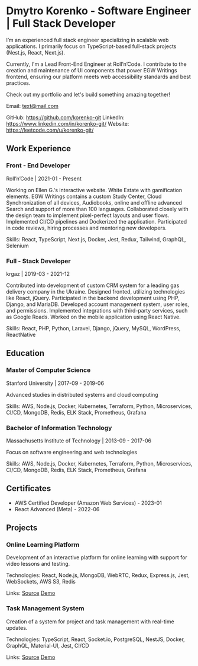 # Dmytro Korenko - Software Engineer | Full Stack Developer

I’m an experienced full stack engineer specializing in scalable web applications. I primarily focus on TypeScript-based full-stack projects (Nest.js, React, Next.js).

Currently, I'm a Lead Front-End Engineer at Roll’n’Code. I contribute to the creation and maintenance of UI components that power EGW Writings frontend, ensuring our platform meets web accessibility standards and best practices.

Check out my portfolio and let's build something amazing together!

Email: text@mail.com

GitHub: https://github.com/korenko-git
LinkedIn: https://www.linkedin.com/in/korenko-git/
Website: https://leetcode.com/u/korenko-git/

## Work Experience

### Front - End Developer
Roll’n’Code | 2021-01 - Present

Working on Ellen G.'s interactive website. White Estate with gamification elements. EGW Writings contains a custom Study Center, Cloud Synchronization of all devices, Audiobooks, online and offline advanced Search and support of more than 100 languages.
Collaborated closely with the design team to implement pixel-perfect layouts and user flows. Implemented CI/CD pipelines and Dockerized the application. Participated in code reviews, hiring processes and mentoring new developers.

Skills: React, TypeScript, Next.js, Docker, Jest, Redux, Tailwind, GraphQL, Selenium

### Full - Stack Developer
krgaz | 2019-03 - 2021-12

Contributed into development of custom CRM system for a leading gas delivery company in the Ukraine. Designed fronted, utilizing technologies like React, jQuery. Participated in the backend development using PHP, Django, and MariaDB. Developed account management system, user roles, and permissions. Implemented integrations with third-party services, such as Google Roads. Worked on the mobile application using React Native.

Skills: React, PHP, Python, Laravel, Django, jQuery, MySQL, WordPress, ReactNative

## Education

### Master of Computer Science
Stanford University | 2017-09 - 2019-06

Advanced studies in distributed systems and cloud computing

Skills: AWS, Node.js, Docker, Kubernetes, Terraform, Python, Microservices, CI/CD, MongoDB, Redis, ELK Stack, Prometheus, Grafana

### Bachelor of Information Technology
Massachusetts Institute of Technology | 2013-09 - 2017-06

Focus on software engineering and web technologies

Skills: AWS, Node.js, Docker, Kubernetes, Terraform, Python, Microservices, CI/CD, MongoDB, Redis, ELK Stack, Prometheus, Grafana

## Certificates

- AWS Certified Developer (Amazon Web Services) - 2023-01
- React Advanced (Meta) - 2022-06

## Projects

### Online Learning Platform

Development of an interactive platform for online learning with support for video lessons and testing.

Technologies: React, Node.js, MongoDB, WebRTC, Redux, Express.js, Jest, WebSockets, AWS S3, Redis

Links: [Source](https://github.com/example/learning-platform) [Demo](https://learning-platform-demo.com)

### Task Management System

Creation of a system for project and task management with real-time updates.

Technologies: TypeScript, React, Socket.io, PostgreSQL, NestJS, Docker, GraphQL, Material-UI, Jest, CI/CD

Links: [Source](https://github.com/example/task-manager) [Demo](https://task-manager-demo.com)

